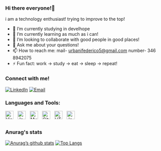 ### Hi there everyone!👋

i am a technology enthusiast! trying to improve to the top!

- 🔭 I’m currently studying in develhope
- 🌱 I’m currently learning as much as i can!
- 👯 I’m looking to collaborate with good people in good places!
- 💬 Ask me about your questions!
- 📫 How to reach me: mail- urbanifederico5@gmail.com number- 346 8942075 
- ⚡ Fun fact: work -> study -> eat -> sleep -> repeat!

### Connect with me!
<p align="left">
<a href="https://www.linkedin.com/in/federico-urbani-4087a0205/"><img alt="LinkedIn" src="https://img.shields.io/badge/LinkedIn-Giulia%20Contarino-blue?style=flat-square&logo=linkedin"></a>
<a href="urbanifederico5@gmail.com"><img alt="Email" src="https://img.shields.io/badge/Email-giulia.contarino918@gmail.com-blue?style=flat-square&logo=gmail"></a>
</p>




### Languages and Tools:

<img align="left" alt="Visual Studio Code" width="26px" src="https://cdn.jsdelivr.net/gh/devicons/devicon/icons/vscode/vscode-original.svg" style="padding-right:10px;" />
<img align="left" alt="JavaScript" width="26px" src="https://cdn.jsdelivr.net/gh/devicons/devicon/icons/javascript/javascript-original.svg" style="padding-right:10px;" />
<img align="left" alt="MySQL" width="26px" src="https://cdn.jsdelivr.net/gh/devicons/devicon/icons/mysql/mysql-original.svg" style="padding-right:10px;"/>
<img align="left" alt="GitHub" width="26px" src="https://user-images.githubusercontent.com/3369400/139448065-39a229ba-4b06-434b-bc67-616e2ed80c8f.png" style="padding-right:10px;" />
<img align="left" alt="HTML5" width="26px" src="https://cdn.jsdelivr.net/gh/devicons/devicon/icons/html5/html5-original.svg" style="padding-right:10px;"/>
<img align="left" alt="Java" width="26px" src="https://freepngimg.com/thumb/java/5-2-java-png-clipart.png" style="padding-right:10px;" />
<br> 
<br>

### Anurag's stats
[![Anurag’s github stats](https://github-readme-stats.vercel.app/api?username=FedericoUrbani)](https://github.com/FedericoUrbani)
[![Top Langs](https://github-readme-stats.vercel.app/api/top-langs/?username=FedericoUrbani&layout=compact)](https://github.com/FedericoUrbani)
